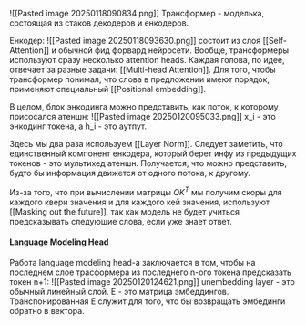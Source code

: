 ![[Pasted image 20250118090834.png]]
Трансформер - моделька, состоящая из стаков декодеров и енкодеров. 

Енкодер:
![[Pasted image 20250118093630.png]]
состоит из слоя [[Self-Attention]] и обычной фид форвард нейросети. Вообще, трансформеры используют сразу несколько attention heads. Каждая голова, по идее, отвечает за разные задачи: [[Multi-head Attention]].
Для того, чтобы трансформер понимал, что слова в предложении имеют порядок, применяют специальный [[Positional embedding]].

В целом, блок энкодинга можно представить, как поток, к которому присосался атеншн: ![[Pasted image 20250120095033.png]]
x_i - это энкодинг токена, а h_i - это аутпут.

Здесь мы два раза используем [[Layer Norm]].
Следует заметить, что единственный компонент енкодера, который берет инфу из предыдущих токенов - это мультихед атеншн. Получается, что можно представить, будто бы информация движется от одного потока, к другому.

Из-за того, что при вычислении матрицы $QK^T$ мы получим скоры для каждого квери значения и для каждого кей значения, используют [[Masking out the future]], так как модель не будет учиться предсказывать следующие слова, если уже знает ответ.

#### Language Modeling Head
Работа language modeling head-а заключается в том, чтобы на последнем слое трасформера из последнего n-ого токена предсказать токен n+1:
![[Pasted image 20250120124621.png]]
unembedding layer - это обычный линейный слой. E - это матрица эмбеддингов. Транспонированная E служит для того, что бы возвращать эмбединги обратно в вектора. 